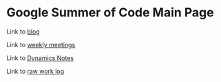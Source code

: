 # Google Summer of Code Main Page

Link to [blog](./blog/blog_main.html)

Link to [weekly meetings](./weekly_meetings.html)

Link to [Dynamics Notes](../notes/dynamics/dynamics_main.html)

Link to [raw work log](./raw_log.html)
